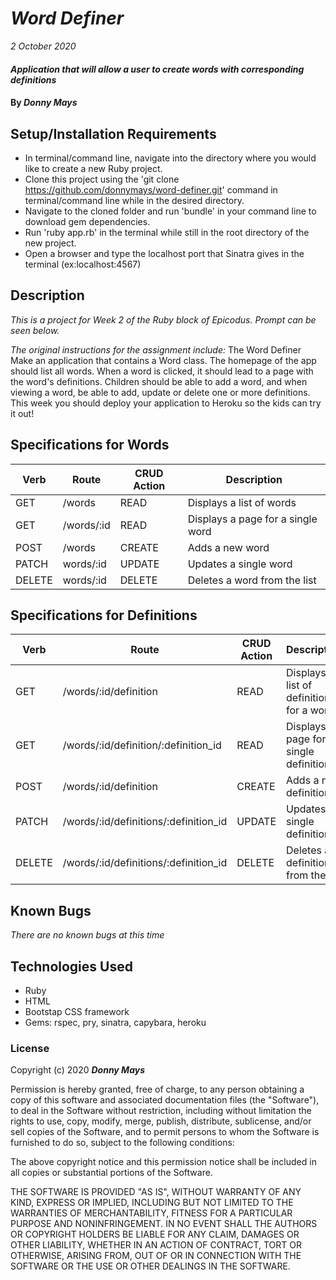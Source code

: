 # _Word Definer_

_2 October 2020_

#### _Application that will allow a user to create words with corresponding definitions_

#### By _**Donny Mays**_

## Setup/Installation Requirements
- In terminal/command line, navigate into the directory where you would like to create a new Ruby project.
- Clone this project using the 'git clone https://github.com/donnymays/word-definer.git' command in terminal/command line while in the desired directory.
- Navigate to the cloned folder and run 'bundle' in your command line to download gem dependencies.
- Run 'ruby app.rb' in the terminal while still in the root directory of the new project. 
- Open a browser and type the localhost port that Sinatra gives in the terminal (ex:localhost:4567)

## Description
_This is a project for Week 2 of the Ruby block of Epicodus.  Prompt can be seen below._

_The original instructions for the assignment include:_
The Word Definer
Make an application that contains a Word class. The homepage of the app should list all words. When a word is clicked, it should lead to a page with the word's definitions. Children should be able to add a word, and when viewing a word, be able to add, update or delete one or more definitions. This week you should deploy your application to Heroku so the kids can try it out!

## Specifications for Words
| Verb     | Route | CRUD Action    | Description   |
| -------- | -------- | -------- | -------- |
| GET | /words | READ | Displays a list of words |
| GET | /words/:id | READ | Displays a page for a single word |
| POST | /words | CREATE | Adds a new word |
| PATCH | words/:id | UPDATE | Updates a single word |
| DELETE | words/:id | DELETE | Deletes a word from the list |

## Specifications for Definitions
| Verb     | Route | CRUD Action    | Description   |
| -------- | -------- | -------- | -------- |
| GET | /words/:id/definition | READ | Displays a list of definitions for a word |
| GET | /words/:id/definition/:definition_id | READ | Displays a page for a single definition |
| POST | /words/:id/definition | CREATE | Adds a new definition |
| PATCH | /words/:id/definitions/:definition_id | UPDATE | Updates a single definition |
| DELETE | /words/:id/definitions/:definition_id | DELETE | Deletes a definition from the list |


## Known Bugs
_There are no known bugs at this time_

## Technologies Used
* Ruby
* HTML
* Bootstap CSS framework
* Gems: rspec, pry, sinatra, capybara, heroku

### License
Copyright (c) 2020 **_Donny Mays_**

Permission is hereby granted, free of charge, to any person obtaining a copy of this software and associated documentation files (the "Software"), to deal in the Software without restriction, including without limitation the rights to use, copy, modify, merge, publish, distribute, sublicense, and/or sell copies of the Software, and to permit persons to whom the Software is furnished to do so, subject to the following conditions:

The above copyright notice and this permission notice shall be included in all copies or substantial portions of the Software.

THE SOFTWARE IS PROVIDED "AS IS", WITHOUT WARRANTY OF ANY KIND, EXPRESS OR IMPLIED, INCLUDING BUT NOT LIMITED TO THE WARRANTIES OF MERCHANTABILITY, FITNESS FOR A PARTICULAR PURPOSE AND NONINFRINGEMENT. IN NO EVENT SHALL THE AUTHORS OR COPYRIGHT HOLDERS BE LIABLE FOR ANY CLAIM, DAMAGES OR OTHER LIABILITY, WHETHER IN AN ACTION OF CONTRACT, TORT OR OTHERWISE, ARISING FROM, OUT OF OR IN CONNECTION WITH THE SOFTWARE OR THE USE OR OTHER DEALINGS IN THE SOFTWARE.